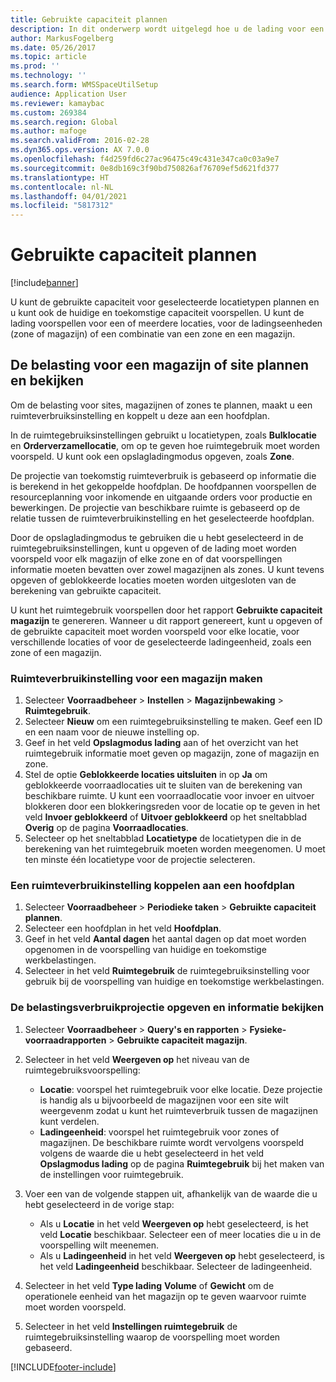 ```yaml
---
title: Gebruikte capaciteit plannen
description: In dit onderwerp wordt uitgelegd hoe u de lading voor een magazijn kunt instellen en plannen.
author: MarkusFogelberg
ms.date: 05/26/2017
ms.topic: article
ms.prod: ''
ms.technology: ''
ms.search.form: WMSSpaceUtilSetup
audience: Application User
ms.reviewer: kamaybac
ms.custom: 269384
ms.search.region: Global
ms.author: mafoge
ms.search.validFrom: 2016-02-28
ms.dyn365.ops.version: AX 7.0.0
ms.openlocfilehash: f4d259fd6c27ac96475c49c431e347ca0c03a9e7
ms.sourcegitcommit: 0e8db169c3f90bd750826af76709ef5d621fd377
ms.translationtype: HT
ms.contentlocale: nl-NL
ms.lasthandoff: 04/01/2021
ms.locfileid: "5817312"
---
```

# <a name="schedule-load-utilization"></a>Gebruikte capaciteit plannen

[!include[banner](../includes/banner.md)]

U kunt de gebruikte capaciteit voor geselecteerde locatietypen plannen en u kunt ook de huidige en toekomstige capaciteit voorspellen. U kunt de lading voorspellen voor een of meerdere locaties, voor de ladingseenheden (zone of magazijn) of een combinatie van een zone en een magazijn.

## <a name="schedule-and-view-the-load-for-a-warehouse-or-site"></a>De belasting voor een magazijn of site plannen en bekijken

Om de belasting voor sites, magazijnen of zones te plannen, maakt u een ruimteverbruiksinstelling en koppelt u deze aan een hoofdplan.

In de ruimtegebruiksinstellingen gebruikt u locatietypen, zoals **Bulklocatie** en **Orderverzamellocatie**, om op te geven hoe ruimtegebruik moet worden voorspeld. U kunt ook een opslagladingmodus opgeven, zoals **Zone**.

De projectie van toekomstig ruimteverbruik is gebaseerd op informatie die is berekend in het gekoppelde hoofdplan. De hoofdpannen voorspellen de resourceplanning voor inkomende en uitgaande orders voor productie en bewerkingen. De projectie van beschikbare ruimte is gebaseerd op de relatie tussen de ruimteverbruikinstelling en het geselecteerde hoofdplan.

Door de opslagladingmodus te gebruiken die u hebt geselecteerd in de ruimtegebruiksinstellingen, kunt u opgeven of de lading moet worden voorspeld voor elk magazijn of elke zone en of dat voorspellingen informatie moeten bevatten over zowel magazijnen als zones. U kunt tevens opgeven of geblokkeerde locaties moeten worden uitgesloten van de berekening van gebruikte capaciteit.

U kunt het ruimtegebruik voorspellen door het rapport **Gebruikte capaciteit magazijn** te genereren. Wanneer u dit rapport genereert, kunt u opgeven of de gebruikte capaciteit moet worden voorspeld voor elke locatie, voor verschillende locaties of voor de geselecteerde ladingeenheid, zoals een zone of een magazijn.

### <a name="create-a-space-utilization-setup-for-a-warehouse"></a>Ruimteverbruikinstelling voor een magazijn maken

1. Selecteer **Voorraadbeheer** \> **Instellen** \> **Magazijnbewaking** \> **Ruimtegebruik**.
2. Selecteer **Nieuw** om een ruimtegebruiksinstelling te maken. Geef een ID en een naam voor de nieuwe instelling op.
3. Geef in het veld **Opslagmodus lading** aan of het overzicht van het ruimtegebruik informatie moet geven op magazijn, zone of magazijn en zone.
4. Stel de optie **Geblokkeerde locaties uitsluiten** in op **Ja** om geblokkeerde voorraadlocaties uit te sluiten van de berekening van beschikbare ruimte. U kunt een voorraadlocatie voor invoer en uitvoer blokkeren door een blokkeringsreden voor de locatie op te geven in het veld **Invoer geblokkeerd** of **Uitvoer geblokkeerd** op het sneltabblad **Overig** op de pagina **Voorraadlocaties**.
5. Selecteer op het sneltabblad **Locatietype** de locatietypen die in de berekening van het ruimtegebruik moeten worden meegenomen. U moet ten minste één locatietype voor de projectie selecteren.

### <a name="associate-a-space-utilization-setup-with-a-master-plan"></a>Een ruimteverbruikinstelling koppelen aan een hoofdplan

1. Selecteer **Voorraadbeheer** \> **Periodieke taken** \> **Gebruikte capaciteit plannen**.
2. Selecteer een hoofdplan in het veld **Hoofdplan**.
3. Geef in het veld **Aantal dagen** het aantal dagen op dat moet worden opgenomen in de voorspelling van huidige en toekomstige werkbelastingen.
4. Selecteer in het veld **Ruimtegebruik** de ruimtegebruiksinstelling voor gebruik bij de voorspelling van huidige en toekomstige werkbelastingen.

### <a name="specify-the-load-utilization-projection-and-view-information"></a>De belastingsverbruikprojectie opgeven en informatie bekijken

1. Selecteer **Voorraadbeheer** \> **Query's en rapporten** \> **Fysieke-voorraadrapporten** \> **Gebruikte capaciteit magazijn**.
2. Selecteer in het veld **Weergeven op** het niveau van de ruimtegebruiksvoorspelling:

    - **Locatie**: voorspel het ruimtegebruik voor elke locatie. Deze projectie is handig als u bijvoorbeeld de magazijnen voor een site wilt weergevenm zodat u kunt het ruimteverbruik tussen de magazijnen kunt verdelen.
    - **Ladingeenheid**: voorspel het ruimtegebruik voor zones of magazijnen. De beschikbare ruimte wordt vervolgens voorspeld volgens de waarde die u hebt geselecteerd in het veld **Opslagmodus lading** op de pagina **Ruimtegebruik** bij het maken van de instellingen voor ruimtegebruik.

3. Voer een van de volgende stappen uit, afhankelijk van de waarde die u hebt geselecteerd in de vorige stap:

    - Als u **Locatie** in het veld **Weergeven op** hebt geselecteerd, is het veld **Locatie** beschikbaar. Selecteer een of meer locaties die u in de voorspelling wilt meenemen.
    - Als u **Ladingeenheid** in het veld **Weergeven op** hebt geselecteerd, is het veld **Ladingeenheid** beschikbaar. Selecteer de ladingeenheid.

4. Selecteer in het veld **Type lading** **Volume** of **Gewicht** om de operationele eenheid van het magazijn op te geven waarvoor ruimte moet worden voorspeld.
5. Selecteer in het veld **Instellingen ruimtegebruik** de ruimtegebruiksinstelling waarop de voorspelling moet worden gebaseerd.


[!INCLUDE[footer-include](../../includes/footer-banner.md)]